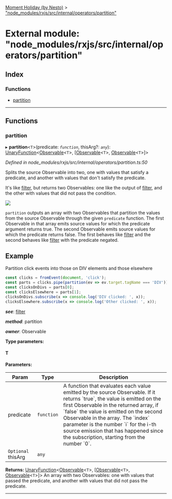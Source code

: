[Moment Holiday (by Nesto)](../README.md) > ["node_modules/rxjs/src/internal/operators/partition"](../modules/_node_modules_rxjs_src_internal_operators_partition_.md)

# External module: "node_modules/rxjs/src/internal/operators/partition"

## Index

### Functions

* [partition](_node_modules_rxjs_src_internal_operators_partition_.md#partition)

---

## Functions

<a id="partition"></a>

###  partition

▸ **partition**<`T`>(predicate: *`function`*, thisArg?: *`any`*): [UnaryFunction](../interfaces/_node_modules_rxjs_src_internal_types_.unaryfunction.md)<[Observable](../classes/_node_modules_rxjs_src_internal_observable_.observable.md)<`T`>, [[Observable](../classes/_node_modules_rxjs_src_internal_observable_.observable.md)<`T`>, [Observable](../classes/_node_modules_rxjs_src_internal_observable_.observable.md)<`T`>]>

*Defined in node_modules/rxjs/src/internal/operators/partition.ts:50*

Splits the source Observable into two, one with values that satisfy a predicate, and another with values that don't satisfy the predicate.

It's like [filter](../classes/_node_modules__nesto_software_moment_holiday_core_src_holiday_array_.holidayarray.md#filter), but returns two Observables: one like the output of [filter](../classes/_node_modules__nesto_software_moment_holiday_core_src_holiday_array_.holidayarray.md#filter), and the other with values that did not pass the condition.

![](partition.png)

`partition` outputs an array with two Observables that partition the values from the source Observable through the given `predicate` function. The first Observable in that array emits source values for which the predicate argument returns true. The second Observable emits source values for which the predicate returns false. The first behaves like [filter](../classes/_node_modules__nesto_software_moment_holiday_core_src_holiday_array_.holidayarray.md#filter) and the second behaves like [filter](../classes/_node_modules__nesto_software_moment_holiday_core_src_holiday_array_.holidayarray.md#filter) with the predicate negated.

Example
-------

Partition click events into those on DIV elements and those elsewhere

```javascript
const clicks = fromEvent(document, 'click');
const parts = clicks.pipe(partition(ev => ev.target.tagName === 'DIV'));
const clicksOnDivs = parts[0];
const clicksElsewhere = parts[1];
clicksOnDivs.subscribe(x => console.log('DIV clicked: ', x));
clicksElsewhere.subscribe(x => console.log('Other clicked: ', x));
```
*__see__*: [filter](../classes/_node_modules__nesto_software_moment_holiday_core_src_holiday_array_.holidayarray.md#filter)

*__method__*: partition

*__owner__*: Observable

**Type parameters:**

#### T 
**Parameters:**

| Param | Type | Description |
| ------ | ------ | ------ |
| predicate | `function` |  A function that evaluates each value emitted by the source Observable. If it returns \`true\`, the value is emitted on the first Observable in the returned array, if \`false\` the value is emitted on the second Observable in the array. The \`index\` parameter is the number \`i\` for the i-th source emission that has happened since the subscription, starting from the number \`0\`. |
| `Optional` thisArg | `any` |

**Returns:** [UnaryFunction](../interfaces/_node_modules_rxjs_src_internal_types_.unaryfunction.md)<[Observable](../classes/_node_modules_rxjs_src_internal_observable_.observable.md)<`T`>, [[Observable](../classes/_node_modules_rxjs_src_internal_observable_.observable.md)<`T`>, [Observable](../classes/_node_modules_rxjs_src_internal_observable_.observable.md)<`T`>]>
An array with two Observables: one
with values that passed the predicate, and another with values that did not
pass the predicate.

___

